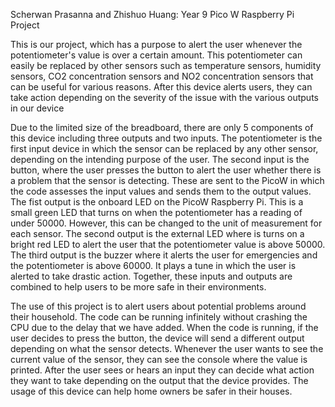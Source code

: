 Scherwan Prasanna and Zhishuo Huang: Year 9 Pico W Raspberry Pi Project

This is our project, which has a purpose to alert the user whenever the potentiometer's value is over a certain amount. This potentiometer can easily be replaced by other sensors such as temperature sensors, humidity sensors, CO2 concentration sensors and NO2 concentration sensors that can be useful for various reasons. After this device alerts users, they can take action depending on the severity of the issue with the various outputs in our device

Due to the limited size of the breadboard, there are only 5 components of this device including three outputs and two inputs. The potentiometer is the first input device in which the sensor can be replaced by any other sensor, depending on the intending purpose of the user. The second input is the button, where the user presses the button to alert the user whether there is a problem that the sensor is detecting. These are sent to the PicoW in which the code assesses the input values and sends them to the output values. The fist output is the onboard LED on the PicoW Raspberry Pi. This is a small green LED that turns on when the potentiometer has a reading of under 50000. However, this can be changed to the unit of measurement for each sensor. The second output is the external LED where is turns on a bright red LED to alert the user that the potentiometer value is above 50000. The third output is the buzzer where it alerts the user for emergencies and the potentiometer is above 60000. It plays a tune in which the user is alerted to take drastic action. Together, these inputs and outputs are combined to help users to be more safe in their environments. 

The use of this project is to alert users about potential problems around their household. The code can be running infinitely without crashing the CPU due to the delay that we have added. When the code is running, if the user decides to press the button, the device will send a different output depending on what the sensor detects. Whenever the user wants to see the current value of the sensor, they can see the console where the value is printed. After the user sees or hears an input they can decide what action they want to take depending on the output that the device provides. The usage of this device can help home owners be safer in their houses. 
